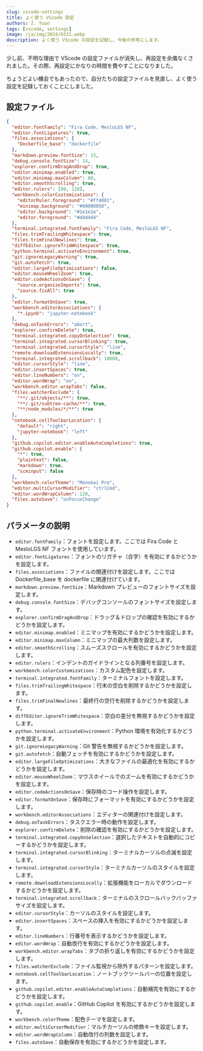 ```yaml
---
slug: vscode-settings
title: よく使う VScode 設定
authors: Z. Yuan
tags: [vscode, settings]
image: /ja/img/2024/0331.webp
description: よく使う VScode の設定を記録し、今後の参考にします。
---
```


少し前、不明な理由で VScode の設定ファイルが消失し、再設定を余儀なくされました。その際、再設定にかなりの時間を費やすことになりました。

ちょうどよい機会でもあったので、自分たちの設定ファイルを見直し、よく使う設定を記録しておくことにしました。

<!-- truncate -->

## 設定ファイル

```json
{
  "editor.fontFamily": "Fira Code, MesloLGS NF",
  "editor.fontLigatures": true,
  "files.associations": {
    "Dockerfile_base": "dockerfile"
  },
  "markdown.preview.fontSize": 15,
  "debug.console.fontSize": 14,
  "explorer.confirmDragAndDrop": true,
  "editor.minimap.enabled": true,
  "editor.minimap.maxColumn": 80,
  "editor.smoothScrolling": true,
  "editor.rulers": [80, 120],
  "workbench.colorCustomizations": {
    "editorRuler.foreground": "#ff4081",
    "minimap.background": "#00000050",
    "editor.background": "#1e1e1e",
    "editor.foreground": "#d4d4d4"
  },
  "terminal.integrated.fontFamily": "Fira Code, MesloLGS NF",
  "files.trimTrailingWhitespace": true,
  "files.trimFinalNewlines": true,
  "diffEditor.ignoreTrimWhitespace": true,
  "python.terminal.activateEnvironment": true,
  "git.ignoreLegacyWarning": true,
  "git.autofetch": true,
  "editor.largeFileOptimizations": false,
  "editor.mouseWheelZoom": true,
  "editor.codeActionsOnSave": {
    "source.organizeImports": true,
    "source.fixAll": true
  },
  "editor.formatOnSave": true,
  "workbench.editorAssociations": {
    "*.ipynb": "jupyter-notebook"
  },
  "debug.onTaskErrors": "abort",
  "explorer.confirmDelete": true,
  "terminal.integrated.copyOnSelection": true,
  "terminal.integrated.cursorBlinking": true,
  "terminal.integrated.cursorStyle": "line",
  "remote.downloadExtensionsLocally": true,
  "terminal.integrated.scrollback": 10000,
  "editor.cursorStyle": "line",
  "editor.insertSpaces": true,
  "editor.lineNumbers": "on",
  "editor.wordWrap": "on",
  "workbench.editor.wrapTabs": false,
  "files.watcherExclude": {
    "**/.git/objects/**": true,
    "**/.git/subtree-cache/**": true,
    "**/node_modules/*/**": true
  },
  "notebook.cellToolbarLocation": {
    "default": "right",
    "jupyter-notebook": "left"
  },
  "github.copilot.editor.enableAutoCompletions": true,
  "github.copilot.enable": {
    "*": true,
    "plaintext": false,
    "markdown": true,
    "scminput": false
  },
  "workbench.colorTheme": "Monokai Pro",
  "editor.multiCursorModifier": "ctrlCmd",
  "editor.wordWrapColumn": 120,
  "files.autoSave": "onFocusChange"
}
```

## パラメータの説明

- `editor.fontFamily`：フォントを設定します。ここでは Fira Code と MesloLGS NF フォントを使用しています。
- `editor.fontLigatures`：フォントのリガチャ（合字）を有効にするかどうかを設定します。
- `files.associations`：ファイルの関連付けを設定します。ここでは Dockerfile_base を dockerfile に関連付けています。
- `markdown.preview.fontSize`：Markdown プレビューのフォントサイズを設定します。
- `debug.console.fontSize`：デバッグコンソールのフォントサイズを設定します。
- `explorer.confirmDragAndDrop`：ドラッグ＆ドロップの確認を有効にするかどうかを設定します。
- `editor.minimap.enabled`：ミニマップを有効にするかどうかを設定します。
- `editor.minimap.maxColumn`：ミニマップの最大列数を設定します。
- `editor.smoothScrolling`：スムーズスクロールを有効にするかどうかを設定します。
- `editor.rulers`：インデントのガイドラインとなる列番号を設定します。
- `workbench.colorCustomizations`：カスタム配色を設定します。
- `terminal.integrated.fontFamily`：ターミナルフォントを設定します。
- `files.trimTrailingWhitespace`：行末の空白を削除するかどうかを設定します。
- `files.trimFinalNewlines`：最終行の空行を削除するかどうかを設定します。
- `diffEditor.ignoreTrimWhitespace`：空白の差分を無視するかどうかを設定します。
- `python.terminal.activateEnvironment`：Python 環境を有効化するかどうかを設定します。
- `git.ignoreLegacyWarning`：Git 警告を無視するかどうかを設定します。
- `git.autofetch`：自動フェッチを有効にするかどうかを設定します。
- `editor.largeFileOptimizations`：大きなファイルの最適化を有効にするかどうかを設定します。
- `editor.mouseWheelZoom`：マウスホイールでのズームを有効にするかどうかを設定します。
- `editor.codeActionsOnSave`：保存時のコード操作を設定します。
- `editor.formatOnSave`：保存時にフォーマットを有効にするかどうかを設定します。
- `workbench.editorAssociations`：エディターの関連付けを設定します。
- `debug.onTaskErrors`：タスクエラー時の動作を設定します。
- `explorer.confirmDelete`：削除の確認を有効にするかどうかを設定します。
- `terminal.integrated.copyOnSelection`：選択したテキストを自動的にコピーするかどうかを設定します。
- `terminal.integrated.cursorBlinking`：ターミナルカーソルの点滅を設定します。
- `terminal.integrated.cursorStyle`：ターミナルカーソルのスタイルを設定します。
- `remote.downloadExtensionsLocally`：拡張機能をローカルでダウンロードするかどうかを設定します。
- `terminal.integrated.scrollback`：ターミナルのスクロールバックバッファサイズを設定します。
- `editor.cursorStyle`：カーソルのスタイルを設定します。
- `editor.insertSpaces`：スペースの挿入を有効にするかどうかを設定します。
- `editor.lineNumbers`：行番号を表示するかどうかを設定します。
- `editor.wordWrap`：自動改行を有効にするかどうかを設定します。
- `workbench.editor.wrapTabs`：タブの折り返しを有効にするかどうかを設定します。
- `files.watcherExclude`：ファイル監視から除外するパターンを設定します。
- `notebook.cellToolbarLocation`：ノートブックツールバーの位置を設定します。
- `github.copilot.editor.enableAutoCompletions`：自動補完を有効にするかどうかを設定します。
- `github.copilot.enable`：GitHub Copilot を有効にするかどうかを設定します。
- `workbench.colorTheme`：配色テーマを設定します。
- `editor.multiCursorModifier`：マルチカーソルの修飾キーを設定します。
- `editor.wordWrapColumn`：自動改行の列数を設定します。
- `files.autoSave`：自動保存を有効にするかどうかを設定します。
